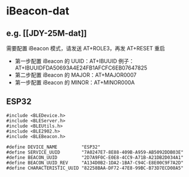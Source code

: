 
# iBeacon-dat

## e.g. [[JDY-25M-dat]]

需要配置 iBeacon 模式，请发送 AT+ROLE3，再发 AT+RESET 重启
- 第一步配置 iBeacon 的 UUID：AT+IBUUID 例子：AT+IBUUIDFDA50693A4E24FB1AFCFC6EB07647825
- 第二步配置 iBeacon 的 MAJOR：AT+MAJOR0007
- 第一步配置 iBeacon 的 MINOR：AT+MINOR000A



## ESP32 

    #include <BLEDevice.h>
    #include <BLEServer.h>
    #include <BLEUtils.h>
    #include <BLE2902.h>
    #include <BLEBeacon.h>

    #define DEVICE_NAME         "ESP32"
    #define SERVICE_UUID        "7A0247E7-8E88-409B-A959-AB5092DDB03E"
    #define BEACON_UUID         "2D7A9F0C-E0E8-4CC9-A71B-A21DB2D034A1"
    #define BEACON_UUID_REV     "A134D0B2-1DA2-1BA7-C94C-E8E00C9F7A2D"
    #define CHARACTERISTIC_UUID "82258BAA-DF72-47E8-99BC-B73D7ECD08A5"